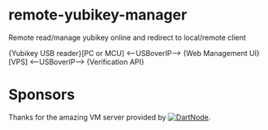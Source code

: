 # remote-yubikey-manager
Remote read/manage yubikey online and redirect to local/remote client

{Yubikey USB reader}[PC or MCU] <--USBoverIP--> {Web Management UI}[VPS] <--USBoverIP--> {Verification API}

# Sponsors

Thanks for the amazing VM server provided by [![DartNode](https://dartnode.com/assets/dash/images/brand/logo.png)](https://dartnode.com/).
